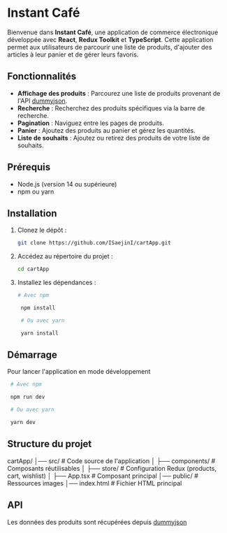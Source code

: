 # Instant Café

Bienvenue dans **Instant Café**, une application de commerce électronique développée avec **React**, **Redux Toolkit** et **TypeScript**. Cette application permet aux utilisateurs de parcourir une liste de produits, d'ajouter des articles à leur panier et de gérer leurs favoris.

## Fonctionnalités

- **Affichage des produits** : Parcourez une liste de produits provenant de l'API [dummyjson](https://dummyjson.com/products).
- **Recherche** : Recherchez des produits spécifiques via la barre de recherche.
- **Pagination** : Naviguez entre les pages de produits.
- **Panier** : Ajoutez des produits au panier et gérez les quantités.
- **Liste de souhaits** : Ajoutez ou retirez des produits de votre liste de souhaits.

## Prérequis

- Node.js (version 14 ou supérieure)
- npm ou yarn

## Installation

1. Clonez le dépôt :

   ```bash
   git clone https://github.com/ISaejinI/cartApp.git
   ```

2. Accédez au répertoire du projet :

   ```bash
   cd cartApp
   ```

3. Installez les dépendances :

   ```bash
   # Avec npm

    npm install

    # Ou avec yarn

    yarn install

   ```

## Démarrage

Pour lancer l'application en mode développement

   ```bash
    # Avec npm

    npm run dev

    # Ou avec yarn

    yarn dev

   ```

## Structure du projet

cartApp/
│── src/                # Code source de l'application
│   ├── components/     # Composants réutilisables
│   ├── store/          # Configuration Redux (products, cart, wishlist)
│   ├── App.tsx         # Composant principal
│── public/             # Ressources images
│── index.html          # Fichier HTML principal

## API

Les données des produits sont récupérées depuis [dummyjson](https://dummyjson.com/products)
